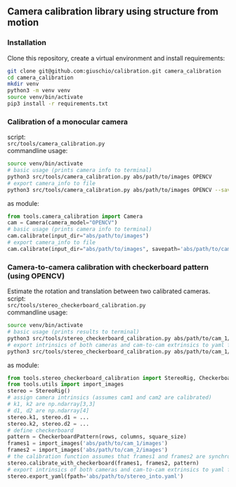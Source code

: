 ## Camera calibration library using structure from motion

### Installation
Clone this repository, create a virtual environment and install requirements:
```bash
git clone git@github.com:giuschio/calibration.git camera_calibration
cd camera_calibration
mkdir venv
python3 -m venv venv
source venv/bin/activate
pip3 install -r requirements.txt
```


### Calibration of a monocular camera
script:    
`src/tools/camera_calibration.py`    
commandline usage:    
```bash
source venv/bin/activate
# basic usage (prints camera info to terminal)
python3 src/tools/camera_calibration.py abs/path/to/images OPENCV
# export camera_info to file
python3 src/tools/camera_calibration.py abs/path/to/images OPENCV --savepath abs/path/to/camera_info.txt
```
as module:
```python
from tools.camera_calibration import Camera
cam = Camera(camera_model="OPENCV")
# basic usage (prints camera info to terminal)
cam.calibrate(input_dir="abs/path/to/images")
# export camera_info to file
cam.calibrate(input_dir="abs/path/to/images", savepath='abs/path/to/camera_info.txt')
```


### Camera-to-camera calibration with checkerboard pattern (using OPENCV)
Estimate the rotation and translation between two calibrated cameras.   
script:    
`src/tools/stereo_checkerboard_calibration.py`    
commandline usage:    
```bash
source venv/bin/activate
# basic usage (prints results to terminal)
python3 src/tools/stereo_checkerboard_calibration.py abs/path/to/cam_1/images abs/path/to/cam_2/images abs/path/to/cam_1/info.txt abs/path/to/cam_2/info.txt --checkerboard ROWSxCOLUMNSxSQUARE_SIZE
# export intrinsics of both cameras and cam-to-cam extrinsics to yaml file
python3 src/tools/stereo_checkerboard_calibration.py abs/path/to/cam_1/images abs/path/to/cam_2/images abs/path/to/cam_1/info.txt abs/path/to/cam_2/info.txt --checkerboard ROWSxCOLUMNSxSQUARE_SIZE --savepath abs/path/to/stereo_camera_info.yaml
```
as module:
```python
from tools.stereo_checkerboard_calibration import StereoRig, CheckerboardPattern
from tools.utils import import_images
stereo = StereoRig()
# assign camera intrinsics (assumes cam1 and cam2 are calibrated)
# k1, k2 are np.ndarray[3,3]
# d1, d2 are np.ndarray[4]
stereo.k1, stereo.d1 = ...
stereo.k2, stereo.d2 = ...
# define checkerboard
pattern = CheckerboardPattern(rows, columns, square_size)
frames1 = import_images('abs/path/to/cam_1/images')
frames2 = import_images('abs/path/to/cam_2/images')
# the calibration function assumes that frames1 and frames2 are synchronized (i.e. the i-th image in frames1 must correspond to the i-th image in frames2)
stereo.calibrate_with_checkerboard(frames1, frames2, pattern)
# export intrinsics of both cameras and cam-to-cam extrinsics to yaml file
stereo.export_yaml(fpath='abs/path/to/stereo_into.yaml')
```